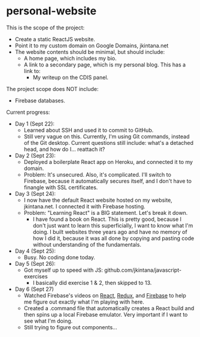 # personal-website

This is the scope of the project:
- Create a static ReactJS website.
- Point it to my custom domain on Google Domains, jkintana.net
- The website contents should be minimal, but should include:
	- A home page, which includes my bio.
	- A link to a secondary page, which is my personal blog. This has a link to:
		- My writeup on the CDIS panel.

The project scope does NOT include:
- Firebase databases.

Current progress:
- Day 1 (Sept 22):
	- Learned about SSH and used it to commit to GitHub.
	- Still very vague on this. Currently, I'm using Git commands, instead of the Git desktop. Current questions still include: what's a detached head, and how do I... reattach it?
- Day 2 (Sept 23):
	- Deployed a boilerplate React app on Heroku, and connected it to my domain.
	- Problem: It's unsecured. Also, it's complicated. I'll switch to Firebase, because it automatically secures itself, and I don't have to finangle with SSL certificates.
- Day 3 (Sept 24):
	- I now have the default React website hosted on my website, jkintana.net. I connected it with Firebase hosting.
	- Problem: "Learning React" is a BIG statement. Let's break it down.
		- I have found a book on React. This is pretty good, because I don't just want to learn this superficially, I want to know what I'm doing. I built websites three years ago and have no memory of how I did it, because it was all done by copying and pasting code without understanding of the fundamentals.
- Day 4 (Sept 25):
	- Busy. No coding done today.
- Day 5 (Sept 26):
	- Got myself up to speed with JS: github.com/jkintana/javascript-exercises
		- I basically did exercise 1 & 2, then skipped to 13.
- Day 6 (Sept 27)
	- Watched Firebase's videos on [React](https://www.youtube.com/watch?v=Tn6-PIqc4UM), [Redux](https://www.youtube.com/watch?v=_shA5Xwe8_4), and [Firebase](https://www.youtube.com/watch?v=vAoB4VbhRzM) to help me figure out exactly what I'm playing with here.
	- Created a .command file that automatically creates a React build and then spins up a local Firebase emulator. Very important if I want to see what I'm doing.
	- Still trying to figure out components...